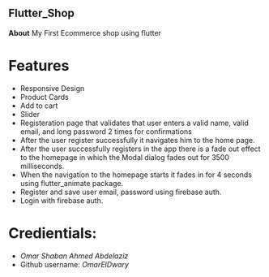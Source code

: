 ## Flutter_Shop

**About**
My First Ecommerce shop using flutter

# Features
- Responsive Design
- Product Cards
- Add to cart
- Slider
- Registeration page that validates that user enters a valid name,  valid email, and long password 2 times for confirmations
- After the user register successfully it navigates him to the home page.
- After the user successfully registers in the app there is a fade out effect to the homepage in which the Modal dialog fades out for 3500 milliseconds.
- When the navigation to the homepage starts it fades in for 4 seconds using flutter_animate package.
- Register and save user email, password using firebase auth.
- Login with firebase auth.

# Credientials:
- *Omar Shaban Ahmed Abdelaziz*
- Github username: *OmarElDwary*